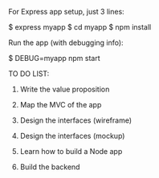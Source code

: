 For Express app setup, just 3 lines:

$ express myapp
$ cd myapp
$ npm install

Run the app (with debugging info): 

$ DEBUG=myapp npm start



TO DO LIST: 

1. Write the value proposition

2. Map the MVC of the app

3. Design the interfaces (wireframe)

4. Design the interfaces (mockup)

5. Learn how to build a Node app

6. Build the backend
